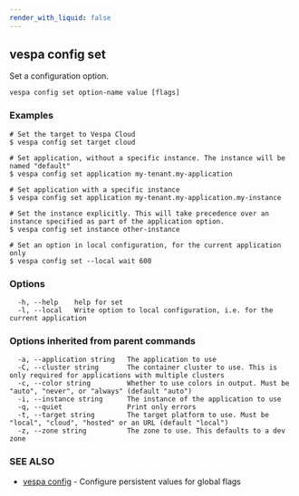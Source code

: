 ```yaml
---
render_with_liquid: false
---
```


## vespa config set

Set a configuration option.

```
vespa config set option-name value [flags]
```

### Examples

```
# Set the target to Vespa Cloud
$ vespa config set target cloud

# Set application, without a specific instance. The instance will be named "default"
$ vespa config set application my-tenant.my-application

# Set application with a specific instance
$ vespa config set application my-tenant.my-application.my-instance

# Set the instance explicitly. This will take precedence over an instance specified as part of the application option.
$ vespa config set instance other-instance

# Set an option in local configuration, for the current application only
$ vespa config set --local wait 600

```

### Options

```
  -h, --help    help for set
  -l, --local   Write option to local configuration, i.e. for the current application
```

### Options inherited from parent commands

```
  -a, --application string   The application to use
  -C, --cluster string       The container cluster to use. This is only required for applications with multiple clusters
  -c, --color string         Whether to use colors in output. Must be "auto", "never", or "always" (default "auto")
  -i, --instance string      The instance of the application to use
  -q, --quiet                Print only errors
  -t, --target string        The target platform to use. Must be "local", "cloud", "hosted" or an URL (default "local")
  -z, --zone string          The zone to use. This defaults to a dev zone
```

### SEE ALSO

* [vespa config](vespa_config.html)	 - Configure persistent values for global flags

